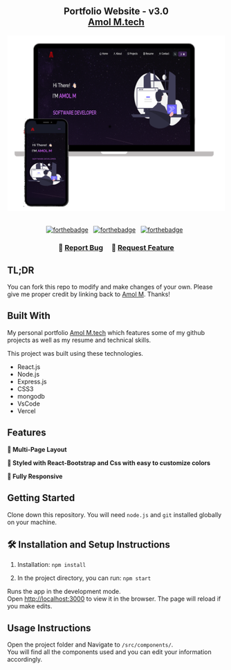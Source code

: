 <h2 align="center">
  Portfolio Website - v3.0<br/>
  <a href="https://amol-portfolio-plum.vercel.app/" target="_blank">Amol M.tech</a>
</h2>
<div align="center">
  <img alt="Demo" src="./Images/readme-img1.png" />
</div>

<br/>

<center>

[![forthebadge](https://forthebadge.com/images/badges/built-with-love.svg)](https://forthebadge.com) &nbsp;
[![forthebadge](https://forthebadge.com/images/badges/made-with-javascript.svg)](https://forthebadge.com) &nbsp;
[![forthebadge](https://forthebadge.com/images/badges/open-source.svg)](https://forthebadge.com) &nbsp;


</center>

<h3 align="center">
    🔹
    <a href="https://github.com/Amol5766/Portfolio/issues">Report Bug</a> &nbsp; &nbsp;
    🔹
    <a href="https://github.com/Amol5766/Portfolio/issues">Request Feature</a>
</h3>

## TL;DR

You can fork this repo to modify and make changes of your own. Please give me proper credit by linking back to [Amol M](https://github.com/Amol5766/portfolio-master-v3.0). Thanks!

## Built With

My personal portfolio <a href="https://soumyajit.vercel.app/" target="_blank">Amol M.tech</a> which features some of my github projects as well as my resume and technical skills.<br/>

This project was built using these technologies.

- React.js
- Node.js
- Express.js
- CSS3
- mongodb
- VsCode
- Vercel

## Features

**📖 Multi-Page Layout**

**🎨 Styled with React-Bootstrap and Css with easy to customize colors**

**📱 Fully Responsive**

## Getting Started

Clone down this repository. You will need `node.js` and `git` installed globally on your machine.

## 🛠 Installation and Setup Instructions

1. Installation: `npm install`

2. In the project directory, you can run: `npm start`

Runs the app in the development mode.\
Open [http://localhost:3000](http://localhost:3000) to view it in the browser.
The page will reload if you make edits.

## Usage Instructions

Open the project folder and Navigate to `/src/components/`. <br/>
You will find all the components used and you can edit your information accordingly.


